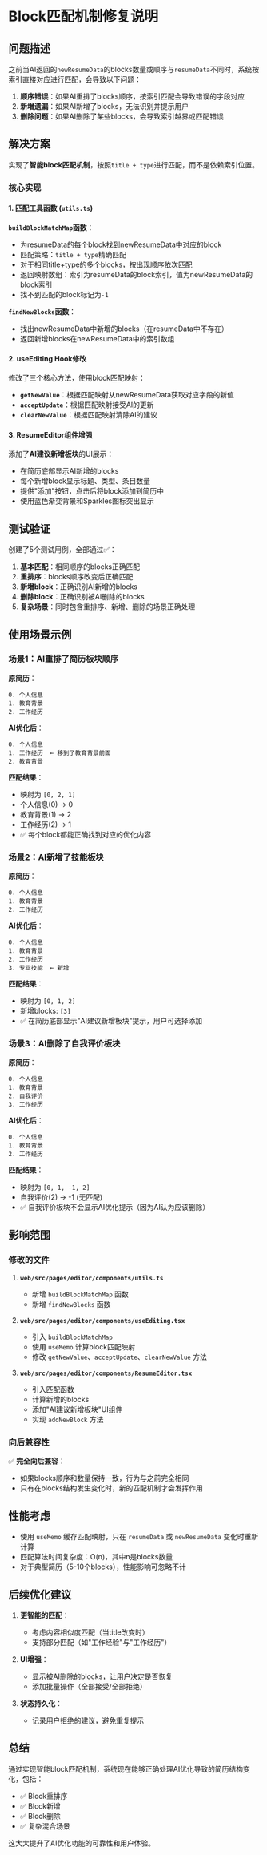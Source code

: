 # Block匹配机制修复说明

## 问题描述

之前当AI返回的`newResumeData`的blocks数量或顺序与`resumeData`不同时，系统按索引直接对应进行匹配，会导致以下问题：

1. **顺序错误**：如果AI重排了blocks顺序，按索引匹配会导致错误的字段对应
2. **新增遗漏**：如果AI新增了blocks，无法识别并提示用户
3. **删除问题**：如果AI删除了某些blocks，会导致索引越界或匹配错误

## 解决方案

实现了**智能block匹配机制**，按照`title + type`进行匹配，而不是依赖索引位置。

### 核心实现

#### 1. 匹配工具函数 (`utils.ts`)

**`buildBlockMatchMap`函数**：
- 为resumeData的每个block找到newResumeData中对应的block
- 匹配策略：`title + type`精确匹配
- 对于相同title+type的多个blocks，按出现顺序依次匹配
- 返回映射数组：索引为resumeData的block索引，值为newResumeData的block索引
- 找不到匹配的block标记为`-1`

**`findNewBlocks`函数**：
- 找出newResumeData中新增的blocks（在resumeData中不存在）
- 返回新增blocks在newResumeData中的索引数组

#### 2. useEditing Hook修改

修改了三个核心方法，使用block匹配映射：

- **`getNewValue`**：根据匹配映射从newResumeData获取对应字段的新值
- **`acceptUpdate`**：根据匹配映射接受AI的更新
- **`clearNewValue`**：根据匹配映射清除AI的建议

#### 3. ResumeEditor组件增强

添加了**AI建议新增板块**的UI展示：
- 在简历底部显示AI新增的blocks
- 每个新增block显示标题、类型、条目数量
- 提供"添加"按钮，点击后将block添加到简历中
- 使用蓝色渐变背景和Sparkles图标突出显示

## 测试验证

创建了5个测试用例，全部通过✅：

1. **基本匹配**：相同顺序的blocks正确匹配
2. **重排序**：blocks顺序改变后正确匹配
3. **新增block**：正确识别AI新增的blocks
4. **删除block**：正确识别被AI删除的blocks
5. **复杂场景**：同时包含重排序、新增、删除的场景正确处理

## 使用场景示例

### 场景1：AI重排了简历板块顺序

**原简历**：
```
0. 个人信息
1. 教育背景
2. 工作经历
```

**AI优化后**：
```
0. 个人信息
1. 工作经历  ← 移到了教育背景前面
2. 教育背景
```

**匹配结果**：
- 映射为 `[0, 2, 1]`
- 个人信息(0) → 0
- 教育背景(1) → 2
- 工作经历(2) → 1
- ✅ 每个block都能正确找到对应的优化内容

### 场景2：AI新增了技能板块

**原简历**：
```
0. 个人信息
1. 教育背景
2. 工作经历
```

**AI优化后**：
```
0. 个人信息
1. 教育背景
2. 工作经历
3. 专业技能  ← 新增
```

**匹配结果**：
- 映射为 `[0, 1, 2]`
- 新增blocks: `[3]`
- ✅ 在简历底部显示"AI建议新增板块"提示，用户可选择添加

### 场景3：AI删除了自我评价板块

**原简历**：
```
0. 个人信息
1. 教育背景
2. 自我评价
3. 工作经历
```

**AI优化后**：
```
0. 个人信息
1. 教育背景
2. 工作经历
```

**匹配结果**：
- 映射为 `[0, 1, -1, 2]`
- 自我评价(2) → -1 (无匹配)
- ✅ 自我评价板块不会显示AI优化提示（因为AI认为应该删除）

## 影响范围

### 修改的文件

1. **`web/src/pages/editor/components/utils.ts`**
   - 新增 `buildBlockMatchMap` 函数
   - 新增 `findNewBlocks` 函数

2. **`web/src/pages/editor/components/useEditing.tsx`**
   - 引入 `buildBlockMatchMap`
   - 使用 `useMemo` 计算block匹配映射
   - 修改 `getNewValue`、`acceptUpdate`、`clearNewValue` 方法

3. **`web/src/pages/editor/components/ResumeEditor.tsx`**
   - 引入匹配函数
   - 计算新增的blocks
   - 添加"AI建议新增板块"UI组件
   - 实现 `addNewBlock` 方法

### 向后兼容性

✅ **完全向后兼容**：
- 如果blocks顺序和数量保持一致，行为与之前完全相同
- 只有在blocks结构发生变化时，新的匹配机制才会发挥作用

## 性能考虑

- 使用 `useMemo` 缓存匹配映射，只在 `resumeData` 或 `newResumeData` 变化时重新计算
- 匹配算法时间复杂度：O(n)，其中n是blocks数量
- 对于典型简历（5-10个blocks），性能影响可忽略不计

## 后续优化建议

1. **更智能的匹配**：
   - 考虑内容相似度匹配（当title改变时）
   - 支持部分匹配（如"工作经验"与"工作经历"）

2. **UI增强**：
   - 显示被AI删除的blocks，让用户决定是否恢复
   - 添加批量操作（全部接受/全部拒绝）

3. **状态持久化**：
   - 记录用户拒绝的建议，避免重复提示

## 总结

通过实现智能block匹配机制，系统现在能够正确处理AI优化导致的简历结构变化，包括：
- ✅ Block重排序
- ✅ Block新增
- ✅ Block删除
- ✅ 复杂混合场景

这大大提升了AI优化功能的可靠性和用户体验。

